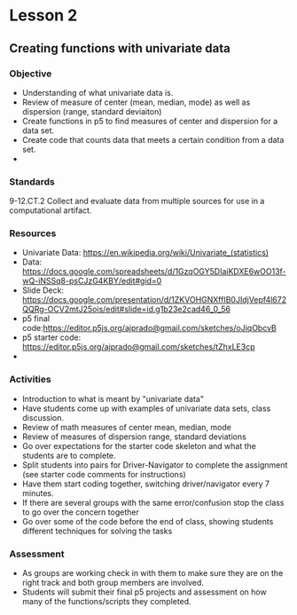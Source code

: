 # Lesson 2
## Creating functions with univariate data

### Objective
- Understanding of what univariate data is.
- Review of measure of center (mean, median, mode) as well as dispersion (range, standard deviaiton)
- Create functions in p5 to find measures of center and dispersion for a data set.
- Create code that counts data that meets a certain condition from a data set.
- 
### Standards
9-12.CT.2 Collect and evaluate data from multiple sources for use in a computational artifact.

### Resources
- Univariate Data: https://en.wikipedia.org/wiki/Univariate_(statistics)
- Data: https://docs.google.com/spreadsheets/d/1GzqOGY5DIaiKDXE6wOO13f-wQ-iNSSq8-psCJzG4KBY/edit#gid=0
- Slide Deck: https://docs.google.com/presentation/d/1ZKVOHGNXffIB0JIdjVepf4l672QQRg-OCV2mtJ25ois/edit#slide=id.g1b23e2cad46_0_56
- p5 final code:https://editor.p5js.org/ajprado@gmail.com/sketches/oJiqObcvB
- p5 starter code: https://editor.p5js.org/ajprado@gmail.com/sketches/tZhxLE3cp
- 

### Activities
- Introduction to what is meant by "univariate data"
- Have students come up with examples of univariate data sets, class discussion.
- Review of math measures of center mean, median, mode
- Review of measures of dispersion range, standard deviations
- Go over expectations for the starter code skeleton and what the students are to complete.
- Split students into pairs for Driver-Navigator to complete the assignment (see starter code comments for instructions)
- Have them start coding together, switching driver/navigator every 7 minutes.
- If there are several groups with the same error/confusion stop the class to go over the concern together
- Go over some of the code before the end of class, showing students different techniques for solving the tasks
  
### Assessment
- As groups are working check in with them to make sure they are on the right track and both group members are involved.  
- Students will submit their final p5 projects and assessment on how many of the functions/scripts they completed. 
